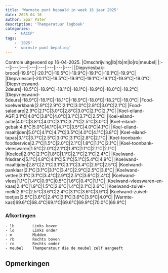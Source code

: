 ```yaml
---
title: 'Warmste punt bepaald in week 16 jaar 2025'
date: 2025-04-16
author: Spar Pater
description: 'Themperatuur logboek'
categories:
    - 'HACCP'
tags:
    - '2025'
    - 'warmste punt bepaling'
---
```

Controle uitgevoerd op 16-04-2025.
|Omschrijving|lb|rb|m|lo|ro|meubel|
|:---|:---|:---|:---|:---|:---|:---|:---|
|Diepvriesbak-brood|-19.9°C|-20.1°C|-19.5°C|-19.9°C|-19.1°C|-19.1°C|-19.9°C|
|Diepvriescel|-20.1°C|-19.5°C|-19.9°C|-19.1°C|-19.1°C|-19.9°C|-19.0°C|
|Diepvrieswand-2deurs|-18.5°C|-18.9°C|-18.1°C|-18.1°C|-18.9°C|-18.0°C|-18.2°C|
|Diepvrieswand-5deurs|-18.9°C|-18.1°C|-18.1°C|-18.9°C|-18.0°C|-18.2°C|-18.0°C|
|Food-koelwerkbank|2.9°C|2.9°C|2.1°C|3.0°C|2.8°C|3.0°C|2.1°C|
|Food-saladiare|2.9°C|2.1°C|3.0°C|2.8°C|3.0°C|2.1°C|2.7°C|
|Koel-eiland-AGF|3.1°C|4.0°C|3.8°C|4.0°C|3.1°C|3.7°C|2.5°C|
|Koel-eiland-actie|4.0°C|3.8°C|4.0°C|3.1°C|3.7°C|2.5°C|3.0°C|
|Koel-eiland-gebak|4.8°C|5.0°C|4.1°C|4.7°C|3.5°C|4.0°C|4.1°C|
|Koel-eiland-maaltijden|5.0°C|4.1°C|4.7°C|3.5°C|4.0°C|4.1°C|3.8°C|
|Koel-eiland-tapas|3.1°C|3.7°C|2.5°C|3.0°C|3.1°C|2.8°C|2.1°C|
|Koel-toonbank-foodservice|2.7°C|1.5°C|2.0°C|2.1°C|1.8°C|1.1°C|2.1°C|
|Koel-toonbank-vleeswaren|1.5°C|2.0°C|2.1°C|1.8°C|1.1°C|2.1°C|2.1°C|
|Koelcel|2.0°C|2.1°C|1.8°C|1.1°C|2.1°C|2.1°C|2.4°C|
|Koelwand-frisdrank|5.1°C|4.8°C|4.1°C|5.1°C|5.1°C|5.4°C|4.9°C|
|Koelwand-maaltijden|2.8°C|2.1°C|3.1°C|3.1°C|3.4°C|2.9°C|2.5°C|
|Koelwand-panklaar|2.1°C|3.1°C|3.1°C|3.4°C|2.9°C|2.5°C|3.6°C|
|Koelwand-vetten|3.1°C|3.1°C|3.4°C|2.9°C|2.5°C|3.6°C|2.4°C|
|Koelwand-vlees|1.1°C|1.4°C|0.9°C|0.5°C|1.6°C|0.4°C|1.1°C|
|Koelwand-vleeswaren-en-kaas|2.4°C|1.9°C|1.5°C|2.6°C|1.4°C|2.1°C|2.6°C|
|Koelwand-zuivel-melk|2.9°C|2.5°C|3.6°C|2.4°C|3.1°C|3.6°C|3.9°C|
|Koelwand-zuivel-toetjes|2.5°C|3.6°C|2.4°C|3.1°C|3.6°C|3.9°C|4.0°C|
|Warmte-kast|69.6°C|68.4°C|69.1°C|69.6°C|69.9°C|70.0°C|69.9°C|

### Afkortingen
    - lb        Links boven
    - lo        Links onder
    - m         Midden
    - rb        Rechts boven
    - ro        Rechts onder
    - meubel    Themperatuur die de meubel zelf aangeeft

## Opmerkingen



